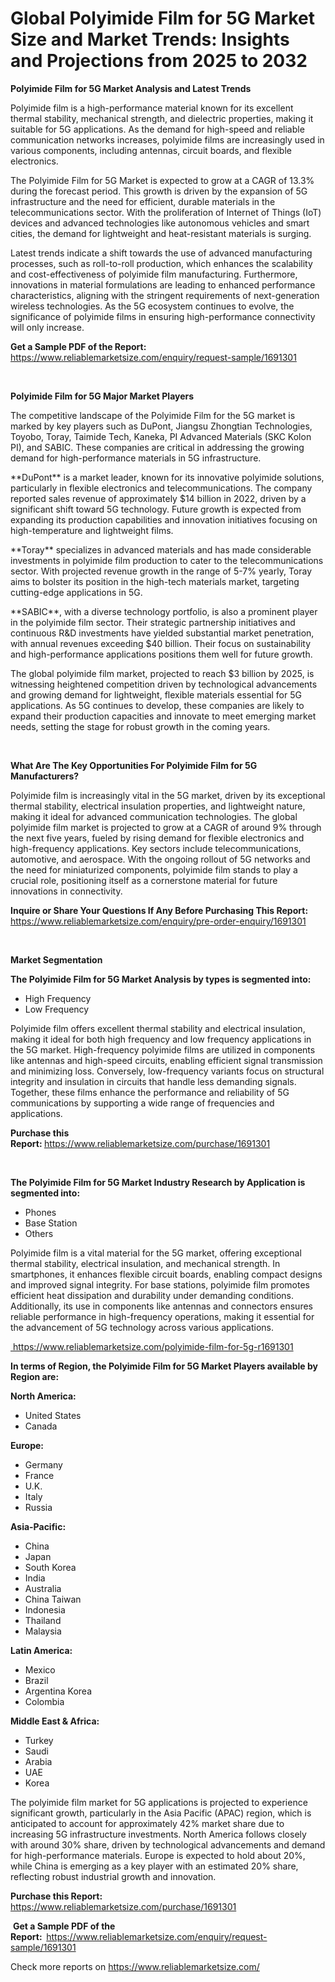 <p><h1>Global Polyimide Film for 5G Market Size and Market Trends: Insights and Projections from 2025 to 2032</h1></p><p><strong>Polyimide Film for 5G Market Analysis and Latest Trends</strong></p>
<p><p>Polyimide film is a high-performance material known for its excellent thermal stability, mechanical strength, and dielectric properties, making it suitable for 5G applications. As the demand for high-speed and reliable communication networks increases, polyimide films are increasingly used in various components, including antennas, circuit boards, and flexible electronics. </p><p>The Polyimide Film for 5G Market is expected to grow at a CAGR of 13.3% during the forecast period. This growth is driven by the expansion of 5G infrastructure and the need for efficient, durable materials in the telecommunications sector. With the proliferation of Internet of Things (IoT) devices and advanced technologies like autonomous vehicles and smart cities, the demand for lightweight and heat-resistant materials is surging.</p><p>Latest trends indicate a shift towards the use of advanced manufacturing processes, such as roll-to-roll production, which enhances the scalability and cost-effectiveness of polyimide film manufacturing. Furthermore, innovations in material formulations are leading to enhanced performance characteristics, aligning with the stringent requirements of next-generation wireless technologies. As the 5G ecosystem continues to evolve, the significance of polyimide films in ensuring high-performance connectivity will only increase.</p></p>
<p><strong>Get a Sample PDF of the Report:&nbsp;</strong> <a href="https://www.reliablemarketsize.com/enquiry/request-sample/1691301?utm_campaign=2803&utm_medium=2&utm_source=Github&utm_content=ia&utm_term=26032025&utm_id=polyimide-film-for-5g">https://www.reliablemarketsize.com/enquiry/request-sample/1691301</a></p>
<p>&nbsp;</p>
<p><strong>Polyimide Film for 5G Major Market Players</strong></p>
<p><p>The competitive landscape of the Polyimide Film for the 5G market is marked by key players such as DuPont, Jiangsu Zhongtian Technologies, Toyobo, Toray, Taimide Tech, Kaneka, PI Advanced Materials (SKC Kolon PI), and SABIC. These companies are critical in addressing the growing demand for high-performance materials in 5G infrastructure.</p><p>**DuPont** is a market leader, known for its innovative polyimide solutions, particularly in flexible electronics and telecommunications. The company reported sales revenue of approximately $14 billion in 2022, driven by a significant shift toward 5G technology. Future growth is expected from expanding its production capabilities and innovation initiatives focusing on high-temperature and lightweight films.</p><p>**Toray** specializes in advanced materials and has made considerable investments in polyimide film production to cater to the telecommunications sector. With projected revenue growth in the range of 5-7% yearly, Toray aims to bolster its position in the high-tech materials market, targeting cutting-edge applications in 5G.</p><p>**SABIC**, with a diverse technology portfolio, is also a prominent player in the polyimide film sector. Their strategic partnership initiatives and continuous R&D investments have yielded substantial market penetration, with annual revenues exceeding $40 billion. Their focus on sustainability and high-performance applications positions them well for future growth.</p><p>The global polyimide film market, projected to reach $3 billion by 2025, is witnessing heightened competition driven by technological advancements and growing demand for lightweight, flexible materials essential for 5G applications. As 5G continues to develop, these companies are likely to expand their production capacities and innovate to meet emerging market needs, setting the stage for robust growth in the coming years.</p></p>
<p>&nbsp;</p>
<p><strong>What Are The Key Opportunities For Polyimide Film for 5G Manufacturers?</strong></p>
<p><p>Polyimide film is increasingly vital in the 5G market, driven by its exceptional thermal stability, electrical insulation properties, and lightweight nature, making it ideal for advanced communication technologies. The global polyimide film market is projected to grow at a CAGR of around 9% through the next five years, fueled by rising demand for flexible electronics and high-frequency applications. Key sectors include telecommunications, automotive, and aerospace. With the ongoing rollout of 5G networks and the need for miniaturized components, polyimide film stands to play a crucial role, positioning itself as a cornerstone material for future innovations in connectivity.</p></p>
<p><strong>Inquire or Share Your Questions If Any Before Purchasing This Report:</strong> <a href="https://www.reliablemarketsize.com/enquiry/pre-order-enquiry/1691301?utm_campaign=2803&utm_medium=2&utm_source=Github&utm_content=ia&utm_term=26032025&utm_id=polyimide-film-for-5g">https://www.reliablemarketsize.com/enquiry/pre-order-enquiry/1691301</a></p>
<p>&nbsp;</p>
<p><strong>Market Segmentation</strong></p>
<p><strong>The Polyimide Film for 5G Market Analysis by types is segmented into:</strong></p>
<p><ul><li>High Frequency</li><li>Low Frequency</li></ul></p>
<p><p>Polyimide film offers excellent thermal stability and electrical insulation, making it ideal for both high frequency and low frequency applications in the 5G market. High-frequency polyimide films are utilized in components like antennas and high-speed circuits, enabling efficient signal transmission and minimizing loss. Conversely, low-frequency variants focus on structural integrity and insulation in circuits that handle less demanding signals. Together, these films enhance the performance and reliability of 5G communications by supporting a wide range of frequencies and applications.</p></p>
<p><strong>Purchase this Report:&nbsp;</strong><a href="https://www.reliablemarketsize.com/purchase/1691301?utm_campaign=2803&utm_medium=2&utm_source=Github&utm_content=ia&utm_term=26032025&utm_id=polyimide-film-for-5g">https://www.reliablemarketsize.com/purchase/1691301</a></p>
<p>&nbsp;</p>
<p><strong>The Polyimide Film for 5G Market Industry Research by Application is segmented into:</strong></p>
<p><ul><li>Phones</li><li>Base Station</li><li>Others</li></ul></p>
<p><p>Polyimide film is a vital material for the 5G market, offering exceptional thermal stability, electrical insulation, and mechanical strength. In smartphones, it enhances flexible circuit boards, enabling compact designs and improved signal integrity. For base stations, polyimide film promotes efficient heat dissipation and durability under demanding conditions. Additionally, its use in components like antennas and connectors ensures reliable performance in high-frequency operations, making it essential for the advancement of 5G technology across various applications.</p></p>
<p><a href="https://www.reliablemarketsize.com/polyimide-film-for-5g-r1691301?utm_campaign=2803&utm_medium=2&utm_source=Github&utm_content=ia&utm_term=26032025&utm_id=polyimide-film-for-5g">&nbsp;https://www.reliablemarketsize.com/polyimide-film-for-5g-r1691301</a></p>
<p><strong>In terms of Region, the Polyimide Film for 5G Market Players available by Region are:</strong></p>
<p>
    <p> <strong> North America: </strong>
        <ul>
            <li>United States</li>
            <li>Canada</li>
        </ul>
        </p> 
    <p> <strong> Europe: </strong>
        <ul>
            <li>Germany</li>
            <li>France</li>
            <li>U.K.</li>
            <li>Italy</li>
            <li>Russia</li>
        </ul>
        </p> 
    <p> <strong> Asia-Pacific: </strong>
        <ul>
            <li>China</li>
            <li>Japan</li>
            <li>South Korea</li>
            <li>India</li>
            <li>Australia</li>
            <li>China Taiwan</li>
            <li>Indonesia</li>
            <li>Thailand</li>
            <li>Malaysia</li>
        </ul>
        </p> 
    <p> <strong> Latin America: </strong>
        <ul>
            <li>Mexico</li>
            <li>Brazil</li>
            <li>Argentina Korea</li>
            <li>Colombia</li>
        </ul>
        </p> 
    <p> <strong> Middle East & Africa: </strong>
        <ul>
            <li>Turkey</li>
            <li>Saudi</li>
            <li>Arabia</li>
            <li>UAE</li>
            <li>Korea</li>
        </ul>
    </p>
    </p>
<p><p>The polyimide film market for 5G applications is projected to experience significant growth, particularly in the Asia Pacific (APAC) region, which is anticipated to account for approximately 42% market share due to increasing 5G infrastructure investments. North America follows closely with around 30% share, driven by technological advancements and demand for high-performance materials. Europe is expected to hold about 20%, while China is emerging as a key player with an estimated 20% share, reflecting robust industrial growth and innovation.</p></p>
<p><strong>Purchase this Report: </strong><a href="https://www.reliablemarketsize.com/purchase/1691301?utm_campaign=2803&utm_medium=2&utm_source=Github&utm_content=ia&utm_term=26032025&utm_id=polyimide-film-for-5g">https://www.reliablemarketsize.com/purchase/1691301</a></p>
<p>&nbsp;<strong>Get a Sample PDF of the Report:&nbsp;&nbsp;</strong><a href="https://www.reliablemarketsize.com/enquiry/request-sample/1691301?utm_campaign=2803&utm_medium=2&utm_source=Github&utm_content=ia&utm_term=26032025&utm_id=polyimide-film-for-5g">https://www.reliablemarketsize.com/enquiry/request-sample/1691301</a></p>
<p><strong></strong></p>
<p>Check more reports on <a href="https://www.reliablemarketsize.com/?utm_campaign=2803&utm_medium=2&utm_source=Github&utm_content=ia&utm_term=26032025&utm_id=polyimide-film-for-5g">https://www.reliablemarketsize.com/</a></p>